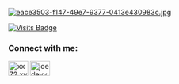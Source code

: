 [![eace3503-f147-49e7-9377-0413e430983c.jpg](https://i.postimg.cc/hjS9DFc6/eace3503-f147-49e7-9377-0413e430983c.jpg)](https://postimg.cc/f3r3Cr3f)


[![Visits Badge](https://badges.pufler.dev/visits/braydoncoyer/braydoncoyer)](https:braydoncoyer.dev)


<h3 align="left">Connect with me:</h3>
<p align="left">
<a href="https://wa.me/+6283164279551" target="blank"><img align="center" src="https://raw.githubusercontent.com/rahuldkjain/github-profile-readme-generator/master/src/images/icons/Social/whatsapp.svg" alt="xx72.xvv2050" height="30" width="40" /></a>
<a href="https://www.facebook.com/XX72.XVV2050" target="blank"><img align="center" src="https://raw.githubusercontent.com/rahuldkjain/github-profile-readme-generator/master/src/images/icons/Social/facebook.svg" alt="joedevv2k_" height="30" width="40" /></a>
</p>
